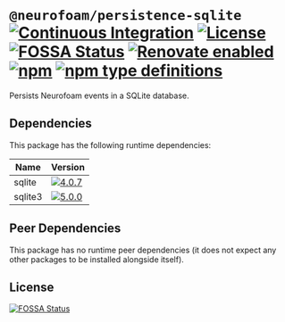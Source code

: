 # `@neurofoam/persistence-sqlite` [![Continuous Integration](https://github.com/jameswilddev/neurofoam/workflows/Continuous%20Integration/badge.svg)](https://github.com/jameswilddev/neurofoam/actions) [![License](https://img.shields.io/github/license/jameswilddev/neurofoam.svg)](https://github.com/jameswilddev/neurofoam/blob/master/license) [![FOSSA Status](https://app.fossa.io/api/projects/git%2Bgithub.com%2Fjameswilddev%2Fneurofoam.svg?type=shield)](https://app.fossa.io/projects/git%2Bgithub.com%2Fjameswilddev%2Fneurofoam?ref=badge_shield) [![Renovate enabled](https://img.shields.io/badge/renovate-enabled-brightgreen.svg)](https://renovatebot.com/) [![npm](https://img.shields.io/npm/v/@neurofoam/persistence-sqlite.svg)](https://www.npmjs.com/package/@neurofoam/persistence-sqlite) [![npm type definitions](https://img.shields.io/npm/types/@neurofoam/persistence-sqlite.svg)](https://www.npmjs.com/package/@neurofoam/persistence-sqlite)

Persists Neurofoam events in a SQLite database.

## Dependencies

This package has the following runtime dependencies:

Name    | Version                                                                                    
------- | -------------------------------------------------------------------------------------------
sqlite  | [![4.0.7](https://img.shields.io/npm/v/sqlite.svg)](https://www.npmjs.com/package/sqlite)  
sqlite3 | [![5.0.0](https://img.shields.io/npm/v/sqlite3.svg)](https://www.npmjs.com/package/sqlite3)

## Peer Dependencies

This package has no runtime peer dependencies (it does not expect any other packages to be installed alongside itself).

## License

[![FOSSA Status](https://app.fossa.io/api/projects/git%2Bgithub.com%2Fjameswilddev%2Fneurofoam.svg?type=large)](https://app.fossa.io/projects/git%2Bgithub.com%2Fjameswilddev%2Fneurofoam?ref=badge_large)
